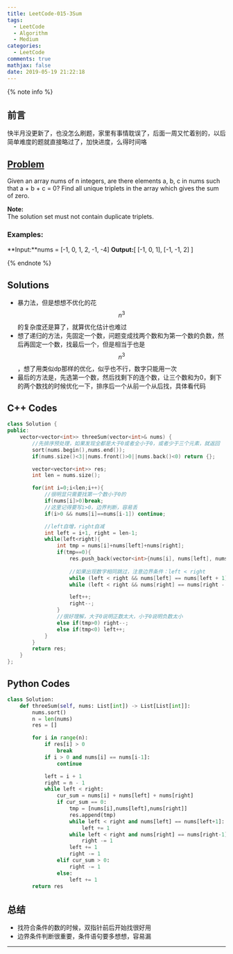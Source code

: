 ```yaml
---
title: LeetCode-015-3Sum
tags:
  - LeetCode
  - Algorithm
  - Medium
categories:
  - LeetCode
comments: true
mathjax: false
date: 2019-05-19 21:22:18
---
```


<meta name="referrer" content="no-referrer" />

{% note info %}
## 前言
快半月没更新了，也没怎么刷题，家里有事情耽误了，后面一周又忙着别的，以后简单难度的题就直接略过了，加快进度，么得时间咯

## [Problem](https://leetcode.com/problems/3sum/)   
Given an array nums of n integers, are there elements a, b, c in nums such that a + b + c = 0? Find all unique triplets in the array which gives the sum of zero.

**Note:**  
The solution set must not contain duplicate triplets.

### Examples:
**Input:**nums = [-1, 0, 1, 2, -1, -4]
**Output:**[ [-1, 0, 1], [-1, -1, 2] ]

{% endnote %}
<!--more-->

## Solutions
- 暴力法，但是想想不优化的花$$ n^3 $$的复杂度还是算了，就算优化估计也难过
- 想了递归的方法，先固定一个数，问题变成找两个数和为第一个数的负数，然后再固定一个数，找最后一个，但是相当于也是$$ n^3 $$，想了用类似dp那样的优化，似乎也不行，数字只能用一次
- 最后的方法是，先选第一个数，然后找剩下的连个数，让三个数和为0，剩下的两个数找的时候优化一下，排序后一个从前一个从后找，具体看代码


## C++ Codes

```C++
class Solution {
public:
    vector<vector<int>> threeSum(vector<int>& nums) {
        //先排序预处理，如果发现全都是大于0或者全小于0，或者少于三个元素，就返回
        sort(nums.begin(),nums.end());
        if(nums.size()<3||nums.front()>0||nums.back()<0) return {};

        vector<vector<int>> res;
        int len = nums.size();

        for(int i=0;i<len;i++){
            //很明显只需要找第一个数小于0的
            if(nums[i]>0)break;
            //这里记得要写i>0，边界判断，容易丢
            if(i>0 && nums[i]==nums[i-1]) continue;

            //left自增，right自减
            int left = i+1, right = len-1;
            while(left<right){
                int tmp = nums[i]+nums[left]+nums[right];
                if(tmp==0){
                    res.push_back(vector<int>{nums[i], nums[left], nums[right]});
                    
                    //如果出现数字相同跳过，注意边界条件：left < right
                    while (left < right && nums[left] == nums[left + 1]) left += 1;
                    while (left < right && nums[right] == nums[right - 1]) right -= 1;

                    left++;
                    right--;
                }
                //很好理解，大于0说明正数太大，小于0说明负数太小
                else if(tmp>0) right--;
                else if(tmp<0) left++;
            }
        }
        return res;
    }
};
```

## Python Codes

```python
class Solution:
    def threeSum(self, nums: List[int]) -> List[List[int]]:
        nums.sort()
        n = len(nums)
        res = []

        for i in range(n):
            if res[i] > 0
                break
            if i > 0 and nums[i] == nums[i-1]:
                continue

            left = i + 1
            right = n - 1
            while left < right:
                cur_sum = nums[i] + nums[left] + nums[right]
                if cur_sum == 0:
                    tmp = [nums[i],nums[left],nums[right]]
                    res.append(tmp)
                    while left < right and nums[left] == nums[left+1]:
                        left += 1
                    while left < right and nums[right] == nums[right-1]:
                        right -= 1
                    left += 1
                    right -= 1
                elif cur_sum > 0:
                    right -= 1
                else:
                    left += 1
        return res
```

## 总结
- 找符合条件的数的时候，双指针前后开始找很好用
- 边界条件判断很重要，条件语句要多想想，容易漏


------
